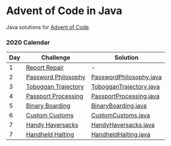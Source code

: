 # Advent of Code in Java
Java solutions for [Advent of Code].

### 2020 Calendar

| Day | Challenge | Solution |
| ------ | ------ | ------ |
| 1 | [Report Repair][2020 day 01] | - |
| 2 | [Password Philosophy][2020 day 02] | [PasswordPhilosophy.java](year2020/day02/PasswordPhilosophy.java) |
| 3 | [Toboggan Trajectory][2020 day 03] | [TobogganTrajectory.java](year2020/day03/TobogganTrajectory.java) |
| 4 | [Passport Processing][2020 day 04] | [PassportProcessing.java](year2020/day04/PassportProcessing.java) |
| 5 | [Binary Boarding][2020 day 05] | [BinaryBoarding.java](year2020/day05/BinaryBoarding.java) |
| 6 | [Custom Customs][2020 day 06] | [CustomCustoms.java](year2020/day06/CustomCustoms.java) |
| 7 | [Handy Haversacks][2020 day 07] | [HandyHaversacks.java](year2020/day07/HandyHaversacks.java) |
| 7 | [Handheld Halting][2020 day 08] | [HandheldHalting.java](year2020/day08/HandheldHalting.java) |


   [Advent of Code]: <https://adventofcode.com/>
   
   [Advent of Code]: <https://adventofcode.com/>
   [2020 day 01]: <https://adventofcode.com/2020/day/1>
   [2020 day 02]: <https://adventofcode.com/2020/day/2>
   [2020 day 03]: <https://adventofcode.com/2020/day/3>
   [2020 day 04]: <https://adventofcode.com/2020/day/4>
   [2020 day 05]: <https://adventofcode.com/2020/day/5>
   [2020 day 06]: <https://adventofcode.com/2020/day/6>
   [2020 day 07]: <https://adventofcode.com/2020/day/7>
   [2020 day 08]: <https://adventofcode.com/2020/day/8>
   [2020 day 09]: <https://adventofcode.com/2020/day/9>
   [2020 day 10]: <https://adventofcode.com/2020/day/10>
   [2020 day 11]: <https://adventofcode.com/2020/day/11>
   [2020 day 12]: <https://adventofcode.com/2020/day/12>
   [2020 day 13]: <https://adventofcode.com/2020/day/13>
   [2020 day 14]: <https://adventofcode.com/2020/day/14>
   [2020 day 15]: <https://adventofcode.com/2020/day/15>
   [2020 day 16]: <https://adventofcode.com/2020/day/16>
   [2020 day 17]: <https://adventofcode.com/2020/day/17>
   [2020 day 18]: <https://adventofcode.com/2020/day/18>
   [2020 day 19]: <https://adventofcode.com/2020/day/19>
   [2020 day 20]: <https://adventofcode.com/2020/day/20>
   [2020 day 21]: <https://adventofcode.com/2020/day/21>
   [2020 day 22]: <https://adventofcode.com/2020/day/22>
   [2020 day 23]: <https://adventofcode.com/2020/day/23>
   [2020 day 24]: <https://adventofcode.com/2020/day/24>
   [2020 day 25]: <https://adventofcode.com/2020/day/25>
